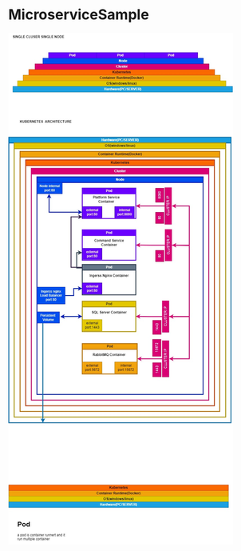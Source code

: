 # MicroserviceSample
![Architecture](https://github.com/FBicsharp/MicroserviceSample/blob/master/Docs/Architecture.jpg)
